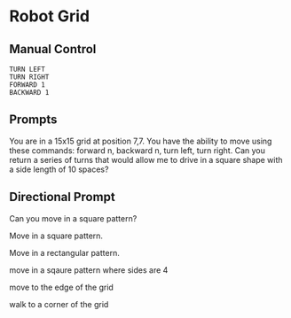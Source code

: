 # Robot Grid

## Manual Control

```
TURN LEFT
TURN RIGHT
FORWARD 1
BACKWARD 1
```

## Prompts

You are in a 15x15 grid at position 7,7. You have the ability to move using these commands: forward n, backward n, turn left, turn right. Can you return a series of turns that would allow me to drive in a square shape with a side length of 10 spaces?

## Directional Prompt

Can you move in a square pattern?

Move in a square pattern.

Move in a rectangular pattern.

move in a sqaure pattern where sides are 4

move to the edge of the grid

walk to a corner of the grid
